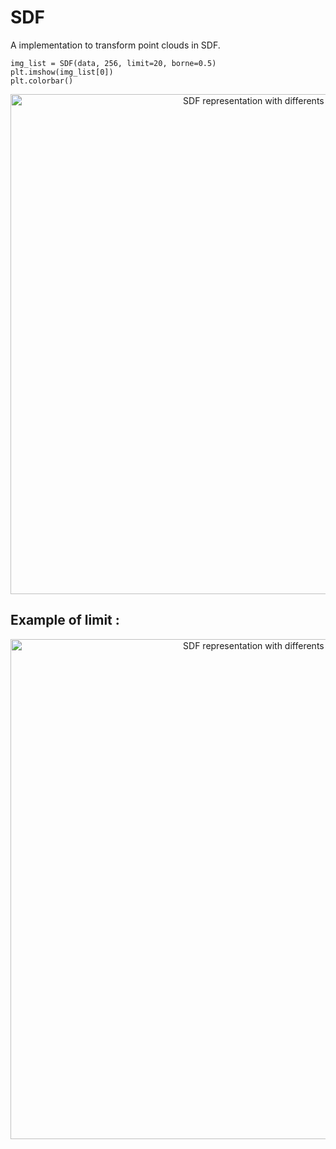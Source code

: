 # SDF
A implementation to transform point clouds in SDF.

```
img_list = SDF(data, 256, limit=20, borne=0.5)
plt.imshow(img_list[0])
plt.colorbar()
```
<p align="center">
<img width="800" alt="SDF representation with differents limits" src="https://user-images.githubusercontent.com/98736513/231729714-c0384199-b7fb-40ae-bde1-7bd60ce4d581.png">
</p>

## Example of limit : 
<p align="center">
<img width="800" alt="SDF representation with differents limits" src="https://user-images.githubusercontent.com/98736513/231764153-a26bbddc-4918-4aa6-9a75-c058b460a535.png">
</p>
